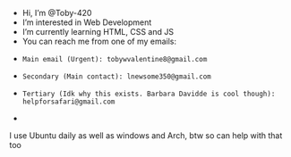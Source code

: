 - Hi, I’m @Toby-420
- I’m interested in Web Development
- I’m currently learning HTML, CSS and JS
- You can reach me from one of my emails:
-     Main email (Urgent): tobywvalentine8@gmail.com
-     Secondary (Main contact): lnewsome350@gmail.com
-     Tertiary (Idk why this exists. Barbara Davidde is cool though): helpforsafari@gmail.com
-
I use Ubuntu daily as well as windows and Arch, btw so can help with that too

